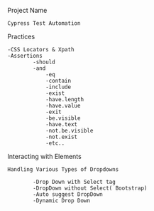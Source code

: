 Project Name

    Cypress Test Automation

Practices

    -CSS Locators & Xpath
    -Assertions
            -should
            -and
                -eq
                -contain
                -include
                -exist
                -have.length
                -have.value
                -exit
                -be.visible
                -have.text
                -not.be.visible
                -not.exist
                -etc..

Interacting with Elements

    Handling Various Types of Dropdowns

            -Drop Down with Select tag
            -DropDown without Select( Bootstrap)
            -Auto suggest DropDown
            -Dynamic Drop Down
